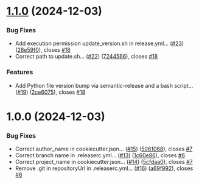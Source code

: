 # [1.1.0](https://github.com/UnoYakshi/modern-python-template/compare/1.0.0...1.1.0) (2024-12-03)


### Bug Fixes

* Add execution permission update_version.sh in release.yml... ([#23](https://github.com/UnoYakshi/modern-python-template/issues/23)) ([28e59f0](https://github.com/UnoYakshi/modern-python-template/commit/28e59f0073cfbf79228300b73078af067c1f7757)), closes [#18](https://github.com/UnoYakshi/modern-python-template/issues/18)
* Correct path to update.sh... ([#22](https://github.com/UnoYakshi/modern-python-template/issues/22)) ([7244566](https://github.com/UnoYakshi/modern-python-template/commit/7244566577669e24937f5a41db1fbe754182c37b)), closes [#18](https://github.com/UnoYakshi/modern-python-template/issues/18)


### Features

* Add Python file version bump via semantic-release and a bash script... ([#19](https://github.com/UnoYakshi/modern-python-template/issues/19)) ([2ce6075](https://github.com/UnoYakshi/modern-python-template/commit/2ce6075bf9593d14a8367f3bc6a9ac0784478810)), closes [#18](https://github.com/UnoYakshi/modern-python-template/issues/18)

# 1.0.0 (2024-12-03)


### Bug Fixes

* Correct author_name in cookiecutter.json... ([#15](https://github.com/UnoYakshi/modern-python-template/issues/15)) ([5061068](https://github.com/UnoYakshi/modern-python-template/commit/50610689faa55c8040151c464018079bae95a8b4)), closes [#7](https://github.com/UnoYakshi/modern-python-template/issues/7)
* Correct branch name in .releaserc.yml... ([#13](https://github.com/UnoYakshi/modern-python-template/issues/13)) ([1c60e86](https://github.com/UnoYakshi/modern-python-template/commit/1c60e86ac7033b8fd90882af78f7cbd9869b526a)), closes [#6](https://github.com/UnoYakshi/modern-python-template/issues/6)
* Correct project_name in cookiecutter.json... ([#14](https://github.com/UnoYakshi/modern-python-template/issues/14)) ([5cfdaa0](https://github.com/UnoYakshi/modern-python-template/commit/5cfdaa05febd6617f36ebe7f4ab136f0238de63d)), closes [#7](https://github.com/UnoYakshi/modern-python-template/issues/7)
* Remove .git in repositoryUrl in .releaserc.yml... ([#16](https://github.com/UnoYakshi/modern-python-template/issues/16)) ([a69f992](https://github.com/UnoYakshi/modern-python-template/commit/a69f9923b6ff748e093b1a402fafcc6e222db9ef)), closes [#6](https://github.com/UnoYakshi/modern-python-template/issues/6)
